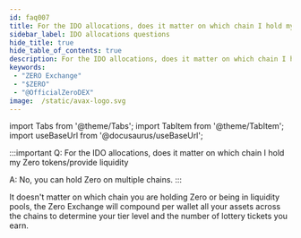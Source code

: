 ```yaml
---
id: faq007
title: For the IDO allocations, does it matter on which chain I hold my Zero tokens/provide liquidity?
sidebar_label: IDO allocations questions
hide_title: true
hide_table_of_contents: true
description: For the IDO allocations, does it matter on which chain I hold my Zero tokens/provide liquidity?
keywords:
 - "ZERO Exchange"
 - "$ZERO"
 - "@OfficialZeroDEX"
image:  /static/avax-logo.svg
---
```


import Tabs from '@theme/Tabs';
import TabItem from '@theme/TabItem';
import useBaseUrl from '@docusaurus/useBaseUrl';

:::important
Q: For the IDO allocations, does it matter on which chain I hold my Zero tokens/provide liquidity

A: No, you can hold Zero on multiple chains.
:::


It doesn't matter on which chain you are holding Zero or being in liquidity pools, the Zero Exchange will compound per wallet all your assets across the chains to determine your tier level and the number of lottery tickets you earn.
